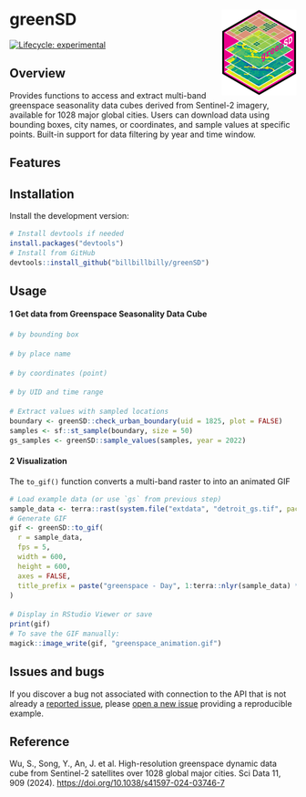 # greenSD <a href="https://github.com/billbillbilly/greenSD/"><img src="images/logo.png" align="right" height="150" /></a>

<!-- badges: start -->
[![Lifecycle:
experimental](https://img.shields.io/badge/lifecycle-experimental-orange.svg)](https://lifecycle.r-lib.org/articles/stages.html#experimental)
<!-- badges: end -->

## Overview
Provides functions to access and extract multi-band greenspace seasonality data
cubes derived from Sentinel-2 imagery, available for 1028 major global cities.
Users can download data using bounding boxes, city names, or coordinates, and sample
values at specific points. Built-in support for data filtering by year and time window.

## Features

## Installation
Install the development version:
```r
# Install devtools if needed
install.packages("devtools")
# Install from GitHub
devtools::install_github("billbillbilly/greenSD")
```

## Usage

#### 1 Get data from Greenspace Seasonality Data Cube
```r
# by bounding box

# by place name

# by coordinates (point)

# by UID and time range

# Extract values with sampled locations
boundary <- greenSD::check_urban_boundary(uid = 1825, plot = FALSE)
samples <- sf::st_sample(boundary, size = 50)
gs_samples <- greenSD::sample_values(samples, year = 2022)

```

#### 2 Visualization
The `to_gif()` function converts a multi-band raster to into an animated GIF

```r
# Load example data (or use `gs` from previous step)
sample_data <- terra::rast(system.file("extdata", "detroit_gs.tif", package = "greenSD"))
# Generate GIF
gif <- greenSD::to_gif(
  r = sample_data,
  fps = 5,
  width = 600,
  height = 600,
  axes = FALSE,
  title_prefix = paste("greenspace - Day", 1:terra::nlyr(sample_data) * 10)
)

# Display in RStudio Viewer or save
print(gif)
# To save the GIF manually:
magick::image_write(gif, "greenspace_animation.gif")
```

## Issues and bugs
If you discover a bug not associated with connection to the API that is
not already a [reported
issue](https://github.com/billbillbilly/greenSD/issues), please [open
a new issue](https://github.com/billbillbilly/greenSD/issues/new)
providing a reproducible example.

## Reference
Wu, S., Song, Y., An, J. et al. High-resolution greenspace dynamic
data cube from Sentinel-2 satellites over 1028 global major cities.
Sci Data 11, 909 (2024). https://doi.org/10.1038/s41597-024-03746-7
